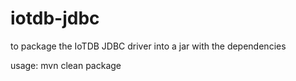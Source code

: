 # iotdb-jdbc
to package the IoTDB JDBC driver into a jar with the dependencies

usage: mvn clean package
